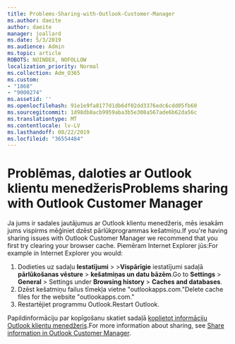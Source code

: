 ```yaml
---
title: Problems-Sharing-with-Outlook-Customer-Manager
ms.author: daeite
author: daeite
manager: joallard
ms.date: 5/3/2019
ms.audience: Admin
ms.topic: article
ROBOTS: NOINDEX, NOFOLLOW
localization_priority: Normal
ms.collection: Adm_O365
ms.custom:
- "1868"
- "9000274"
ms.assetid: ''
ms.openlocfilehash: 91e1e9fa8177d1db6df02dd3376edc6cdd05fb60
ms.sourcegitcommit: 1d98db8acb9959aba3b5e308a567ade6b62da56c
ms.translationtype: MT
ms.contentlocale: lv-LV
ms.lasthandoff: 08/22/2019
ms.locfileid: "36554484"
---
```

# <a name="problems-sharing-with-outlook-customer-manager"></a><span data-ttu-id="423fa-102">Problēmas, daloties ar Outlook klientu menedžeris</span><span class="sxs-lookup"><span data-stu-id="423fa-102">Problems sharing with Outlook Customer Manager</span></span>

<span data-ttu-id="423fa-103">Ja jums ir sadales jautājumus ar Outlook klientu menedžeris, mēs iesakām jums vispirms mēģiniet dzēst pārlūkprogrammas kešatmiņu.</span><span class="sxs-lookup"><span data-stu-id="423fa-103">If you're having sharing issues with Outlook Customer Manager we recommend that you first try clearing your browser cache.</span></span> <span data-ttu-id="423fa-104">Piemēram Internet Explorer jūs:</span><span class="sxs-lookup"><span data-stu-id="423fa-104">For example in Internet Explorer you would:</span></span>

1. <span data-ttu-id="423fa-105">Dodieties uz sadaļu **Iestatījumi** > >**Vispārīgie** iestatījumi sadaļā **pārlūkošanas vēsture** > **kešatmiņas un datu bāzēm**.</span><span class="sxs-lookup"><span data-stu-id="423fa-105">Go to **Settings** > **General** > Settings under **Browsing history** > **Caches and databases**.</span></span>
2. <span data-ttu-id="423fa-106">Dzēst kešatmiņu failus tīmekļa vietne "outlookapps.com."</span><span class="sxs-lookup"><span data-stu-id="423fa-106">Delete cache files for the website "outlookapps.com."</span></span>
3. <span data-ttu-id="423fa-107">Restartējiet programmu Outlook.</span><span class="sxs-lookup"><span data-stu-id="423fa-107">Restart Outlook.</span></span>

<span data-ttu-id="423fa-108">Papildinformāciju par kopīgošanu skatiet sadaļā [koplietot informāciju Outlook klientu menedžeris](https://support.office.com/article/4f26cc69-67da-4cd5-b344-02d1a4799310%20).</span><span class="sxs-lookup"><span data-stu-id="423fa-108">For more information about sharing, see [Share information in Outlook Customer Manager](https://support.office.com/article/4f26cc69-67da-4cd5-b344-02d1a4799310%20).</span></span>